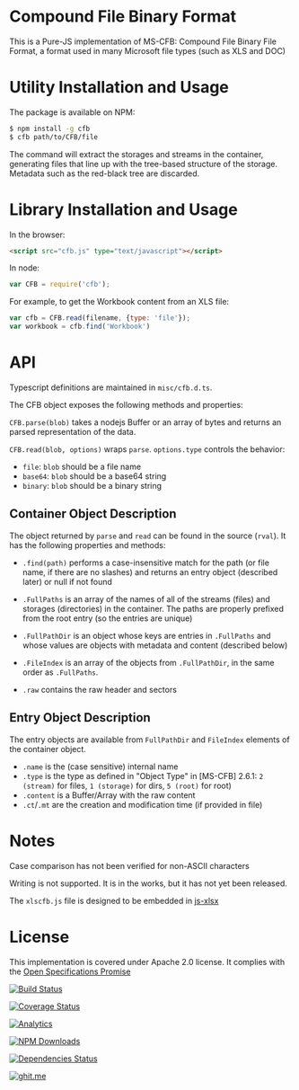 # Compound File Binary Format

This is a Pure-JS implementation of MS-CFB: Compound File Binary File Format, a
format used in many Microsoft file types (such as XLS and DOC)

# Utility Installation and Usage

The package is available on NPM:

```bash
$ npm install -g cfb
$ cfb path/to/CFB/file
```

The command will extract the storages and streams in the container, generating
files that line up with the tree-based structure of the storage.  Metadata such
as the red-black tree are discarded.

# Library Installation and Usage

In the browser:

```html
<script src="cfb.js" type="text/javascript"></script>
```

In node:

```js
var CFB = require('cfb');
```

For example, to get the Workbook content from an XLS file:

```js
var cfb = CFB.read(filename, {type: 'file'});
var workbook = cfb.find('Workbook')
```

# API

Typescript definitions are maintained in `misc/cfb.d.ts`.

The CFB object exposes the following methods and properties:

`CFB.parse(blob)` takes a nodejs Buffer or an array of bytes and returns an
parsed representation of the data.

`CFB.read(blob, options)` wraps `parse`.  `options.type` controls the behavior:

- `file`: `blob` should be a file name
- `base64`: `blob` should be a base64 string
- `binary`: `blob` should be a binary string

## Container Object Description

The object returned by `parse` and `read` can be found in the source (`rval`).
It has the following properties and methods:

- `.find(path)` performs a case-insensitive match for the path (or file name, if
  there are no slashes) and returns an entry object (described later) or null if
  not found

- `.FullPaths` is an array of the names of all of the streams (files) and
  storages (directories) in the container.  The paths are properly prefixed from
  the root entry (so the entries are unique)

- `.FullPathDir` is an object whose keys are entries in `.FullPaths` and whose
  values are objects with metadata and content (described below)

- `.FileIndex` is an array of the objects from `.FullPathDir`, in the same order
  as `.FullPaths`.

- `.raw` contains the raw header and sectors

## Entry Object Description

The entry objects are available from `FullPathDir` and `FileIndex` elements of
the container object.

- `.name` is the (case sensitive) internal name
- `.type` is the type as defined in "Object Type" in [MS-CFB] 2.6.1:
  `2 (stream)` for files, `1 (storage)` for dirs, `5 (root)` for root)
- `.content` is a Buffer/Array with the raw content
- `.ct`/`.mt` are the creation and modification time (if provided in file)

# Notes

Case comparison has not been verified for non-ASCII characters

Writing is not supported.  It is in the works, but it has not yet been released.

The `xlscfb.js` file is designed to be embedded in [js-xlsx](http://git.io/xlsx)

# License

This implementation is covered under Apache 2.0 license.  It complies with the
[Open Specifications Promise](http://www.microsoft.com/openspecifications/)

[![Build Status](https://travis-ci.org/SheetJS/js-cfb.svg?branch=master)](https://travis-ci.org/SheetJS/js-cfb)

[![Coverage Status](http://img.shields.io/coveralls/SheetJS/js-cfb/master.svg)](https://coveralls.io/r/SheetJS/js-cfb?branch=master)

[![Analytics](https://ga-beacon.appspot.com/UA-36810333-1/SheetJS/js-cfb?pixel)](https://github.com/SheetJS/js-cfb)

[![NPM Downloads](https://img.shields.io/npm/dt/cfb.svg)](https://npmjs.org/package/cfb)

[![Dependencies Status](https://david-dm.org/sheetjs/js-cfb/status.svg)](https://david-dm.org/sheetjs/js-cfb)

[![ghit.me](https://ghit.me/badge.svg?repo=sheetjs/js-cfb)](https://ghit.me/repo/sheetjs/js-cfb)


